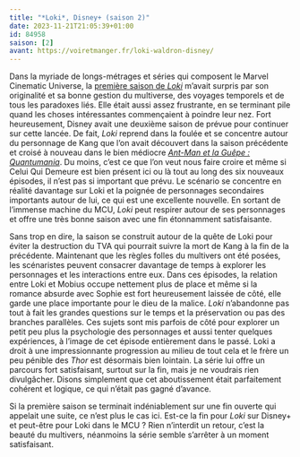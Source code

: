 ```yaml
---
title: "*Loki*, Disney+ (saison 2)"
date: 2023-11-21T21:05:39+01:00
id: 84958 
saison: [2]
avant: https://voiretmanger.fr/loki-waldron-disney/
---
```


Dans la myriade de longs-métrages et séries qui composent le Marvel Cinematic Universe, la [première saison de *Loki*](https://voiretmanger.fr/loki-waldron-disney/) m’avait surpris par son originalité et sa bonne gestion du multiverse, des voyages temporels et de tous les paradoxes liés. Elle était aussi assez frustrante, en se terminant pile quand les choses intéressantes commençaient à poindre leur nez. Fort heureusement, Disney avait une deuxième saison de prévue pour continuer sur cette lancée. De fait, *Loki* reprend dans la foulée et se concentre autour du personnage de Kang que l’on avait découvert dans la saison précédente et croisé à nouveau dans le bien médiocre *[Ant-Man et la Guêpe : Quantumania](https://nicolasfurno.fr/film/ant-man-guepe-quantumania-reed/)*. Du moins, c’est ce que l’on veut nous faire croire et même si Celui Qui Demeure est bien présent ici ou là tout au long des six nouveaux épisodes, il n’est pas si important que prévu. Le scénario se concentre en réalité davantage sur Loki et la poignée de personnages secondaires importants autour de lui, ce qui est une excellente nouvelle. En sortant de l’immense machine du MCU, *Loki* peut respirer autour de ses personnages et offre une très bonne saison avec une fin étonnamment satisfaisante. 

Sans trop en dire, la saison se construit autour de la quête de Loki pour éviter la destruction du TVA qui pourrait suivre la mort de Kang à la fin de la précédente. Maintenant que les règles folles du multivers ont été posées, les scénaristes peuvent consacrer davantage de temps à explorer les personnages et les interactions entre eux. Dans ces épisodes, la relation entre Loki et Mobius occupe nettement plus de place et même si la romance absurde avec Sophie est fort heureusement laissée de côté, elle garde une place importante pour le dieu de la malice. *Loki* n’abandonne pas tout à fait les grandes questions sur le temps et la préservation ou pas des branches parallèles. Ces sujets sont mis parfois de côté pour explorer un petit peu plus la psychologie des personnages et aussi tenter quelques expériences, à l’image de cet épisode entièrement dans le passé. Loki a droit à une impressionnante progression au milieu de tout cela et le frère un peu pénible des *Thor* est désormais bien lointain. La série lui offre un parcours fort satisfaisant, surtout sur la fin, mais je ne voudrais rien divulgâcher. Disons simplement que cet aboutissement était parfaitement cohérent et logique, ce qui n’était pas gagné d’avance.

Si la première saison se terminait indéniablement sur une fin ouverte qui appelait une suite, ce n’est plus le cas ici. Est-ce la fin pour *Loki* sur Disney+ et peut-être pour Loki dans le MCU ? Rien n’interdit un retour, c’est la beauté du multivers, néanmoins la série semble s’arrêter à un moment satisfaisant. 
